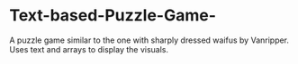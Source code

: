 # Text-based-Puzzle-Game-
A puzzle game similar to the one with sharply dressed waifus by Vanripper. Uses text and arrays to display the visuals. 
